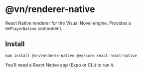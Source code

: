 # @vn/renderer-native

React Native renderer for the Visual Novel engine. Provides a `VNPlayerNative` component.

## Install

```
npm install @vn/renderer-native @vn/core react react-native
```

You’ll need a React Native app (Expo or CLI) to run it.
